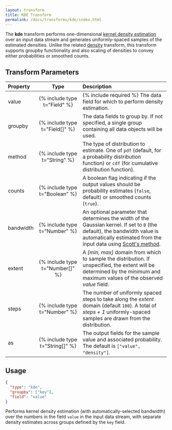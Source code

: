 ```yaml
---
layout: transform
title: KDE Transform
permalink: /docs/transforms/kde/index.html
---
```


The **kde** transform performs one-dimensional [kernel density estimation](https://en.wikipedia.org/wiki/Kernel_density_estimation) over an input data stream and generates uniformly-spaced samples of the estimated densities. Unlike the related [density](../density) transform, this transform supports groupby functionality and also scaling of densities to convey either probabilities or smoothed counts.

## Transform Parameters

| Property            | Type                            | Description   |
| :------------------ | :-----------------------------: | :------------ |
| value               | {% include type t="Field" %}    | {% include required %} The data field for which to perform density estimation.|
| groupby             | {% include type t="Field[]" %}  | The data fields to group by. If not specified, a single group containing all data objects will be used.|
| method              | {% include type t="String" %}   | The type of distribution to estimate. One of `pdf` (default, for a probability distribution function) or `cdf` (for cumulative distribution function).|
| counts              | {% include type t="Boolean" %}  | A boolean flag indicating if the output values should be probability estimates (`false`, default) or smoothed counts (`true`).|
| bandwidth           | {% include type t="Number" %}   | An optional parameter that determines the width of the Gaussian kernel. If set to `0` (the default), the bandwidth value is automatically estimated from the input data using [Scott's method](https://stats.stackexchange.com/questions/90656/kernel-bandwidth-scotts-vs-silvermans-rules).|
| extent              | {% include type t="Number[]" %} | A _[min, max]_ domain from which to sample the distribution. If unspecified, the extent will be determined by the minimum and maximum values of the observed _value_ field.|
| steps               | {% include type t="Number" %}   | The number of uniformly spaced steps to take along the _extent_ domain (default `100`). A total of _steps + 1_ uniformly-spaced samples are drawn from the distribution.|
| as                  | {% include type t="String[]" %} | The output fields for the sample value and associated probability. The default is `["value", "density"]`.|

## Usage

```json
{
  "type": "kde",
  "groupby": ["key"],
  "field": "value"
}
```

Performs kernel density estimation (with automatically-selected bandwidth) over the numbers in the field `value` in the input data stream, with separate density estimates across groups defined by the `key` field.
